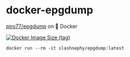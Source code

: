 # docker-epgdump

[piro77/epgdump](https://github.com/piro77/epgdump) on 🐋 Docker

[![Docker Image Size (tag)](https://img.shields.io/docker/image-size/slashnephy/docker-epgdump/latest)](https://hub.docker.com/r/slashnephy/epgdump)

```shell
docker run --rm -it slashnephy/epgdump:latest
```
